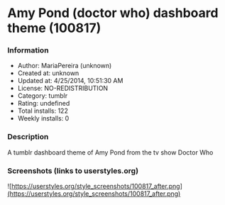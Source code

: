 # Amy Pond (doctor who) dashboard theme (100817)

### Information
- Author: MariaPereira (unknown)
- Created at: unknown
- Updated at: 4/25/2014, 10:51:30 AM
- License: NO-REDISTRIBUTION
- Category: tumblr
- Rating: undefined
- Total installs: 122
- Weekly installs: 0


### Description
A tumblr dashboard theme of Amy Pond from the tv show Doctor Who


### Screenshots (links to userstyles.org)
![https://userstyles.org/style_screenshots/100817_after.png](https://userstyles.org/style_screenshots/100817_after.png)


